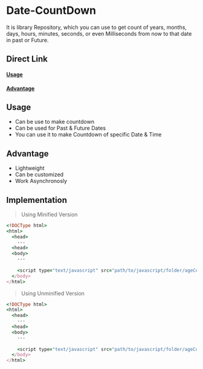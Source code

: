 # Date-CountDown
It is library Repository, which you can use to get count of years, months, days, hours, minutes, seconds, or even Milliseconds from now to that date in past or Future.

## Direct Link
 #### [Usage](#usage)
 #### [Advantage](#advantage)

## Usage
- Can be use to make countdown
- Can be used for Past & Future Dates
- You can use it to make Countdown of specific Date & Time

## Advantage
- Lightweight
- Can be customized
- Work Asynchronosly

## Implementation
> Using Minified Version
```ruby
<!DOCType html>
<html>
  <head>
    ···
  <head>
  <body>
    ···
    
    <script type="text/javascript" src="path/to/javascript/folder/ageCounter.min.js">
  </body>
</html>
```


> Using Unminified Version
```ruby
<!DOCType html>
<html>
  <head>
    ···
  <head>
  <body>
    ···
    
    <script type="text/javascript" src="path/to/javascript/folder/ageCounter.js">
  </body>
</html>
```
